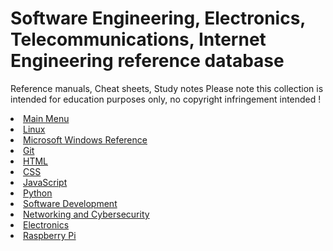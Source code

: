 # Software Engineering, Electronics, Telecommunications, Internet Engineering reference database

Reference manuals, Cheat sheets, Study notes 
Please note this collection is intended for education purposes only, no copyright infringement intended !
<li><a href="https://1amal.github.io/engineering-reference">Main Menu</a></li>
<li><a href="https://1amal.github.io/engineering-reference/index.html#Linux">Linux</a></li>
<li><a href="https://1amal.github.io/engineering-reference/index.html#Windows">Microsoft Windows Reference</a></li>
<li><a href="https://1amal.github.io/engineering-reference/index.html#Git">Git</a></li>
<li><a href="https://1amal.github.io/engineering-reference/index.html#HTML">HTML</a></li>
<li><a href="https://1amal.github.io/engineering-reference/index.html#CSS">CSS</a></li>
<li><a href="https://1amal.github.io/engineering-reference/index.html#JavaScript">JavaScript</a></li>
<li><a href="https://1amal.github.io/engineering-reference/index.html#Python">Python</a></li>
<li><a href="https://1amal.github.io/engineering-reference/index.html#Tools">Software Development</a></li>
<li><a href="https://1amal.github.io/engineering-reference/index.html#Networking">Networking and Cybersecurity</a></li>
<li><a href="https://1amal.github.io/engineering-reference/index.html#Electronics">Electronics</a></li>
<li><a href="https://1amal.github.io/engineering-reference/index.html#pi">Raspberry Pi</a></li>




